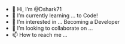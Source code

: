 - 👋 Hi, I’m @Dshark71
- 🌱 I’m currently learning ... to Code!
- 👀 I’m interested in ... Becoming a Developer
- 💞️ I’m looking to collaborate on ...
- 📫 How to reach me ...

<!---
Dshark71/Dshark71 is a ✨ special ✨ repository because its `README.md` (this file) appears on your GitHub profile.
You can click the Preview link to take a look at your changes.
--->
